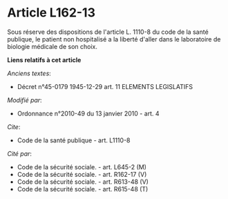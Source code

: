 # Article L162-13

Sous réserve des dispositions de l'article L. 1110-8 du code de la santé publique, le patient non hospitalisé a la liberté
d'aller dans le laboratoire de biologie médicale de son choix.

**Liens relatifs à cet article**

_Anciens textes_:

  - Décret n°45-0179 1945-12-29 art. 11 ELEMENTS LEGISLATIFS

_Modifié par_:

  - Ordonnance n°2010-49 du 13 janvier 2010 - art. 4

_Cite_:

  - Code de la santé publique - art. L1110-8

_Cité par_:

  - Code de la sécurité sociale. - art. L645-2 (M)
  - Code de la sécurité sociale. - art. R162-17 (V)
  - Code de la sécurité sociale. - art. R613-48 (V)
  - Code de la sécurité sociale. - art. R615-48 (T)
